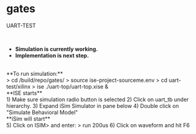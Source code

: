 # gates
UART-TEST

<br>
<ul>
<li><b>Simulation is currently working.</b></li>
<li><b>Implementation is next step.</b></li>
</ul>
<br>
**To run simulation:**
<br>
> cd /build/repo/gates/
> source ise-project-sourceme.env
> cd uart-test/xilinx
> ise ./uart-top/uart-top.xise &
<br>
**ISE starts**
<br>
1) Make sure simulation radio button is selected
2) Click on uart_tb under hierarchy.
3) Expand iSim Simulator in pane below
4) Double click on "Simulate Behavioral Model"
<br>
**iSim will start**
<br>
5) Click on ISIM> and enter:
> run 200us
6) Click on waveform and hit F6






